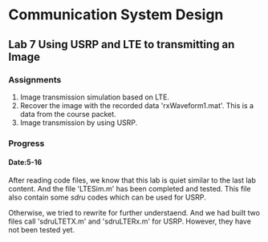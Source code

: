 # Communication System Design 
## Lab 7 Using USRP and LTE to transmitting an Image

### Assignments

1. Image transmission simulation based on LTE.
2. Recover the image with the recorded data 'rxWaveform1.mat'. This is a data from the course packet.
3. Image transmission by using USRP.

### Progress

#### Date:5-16
After reading code files, we know that this lab is quiet similar to the last lab content. And the file 'LTESim.m' has been completed and tested. This file also contain some *sdru* codes which can be used for USRP. 

Otherwise, we tried to rewrite for further understaend. And we had built two files call 'sdruLTETX.m' and 'sdruLTERx.m' for USRP. However, they have not been tested yet.
